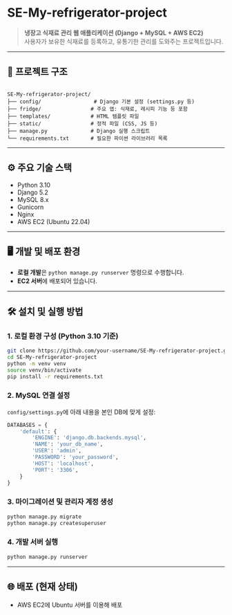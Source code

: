 # SE-My-refrigerator-project

> **냉장고 식재료 관리 웹 애플리케이션 (Django + MySQL + AWS EC2)**  
> 사용자가 보유한 식재료를 등록하고, 유통기한 관리를 도와주는 프로젝트입니다.

---

## 📁 프로젝트 구조

```

SE-My-refrigerator-project/
├── config/                 # Django 기본 설정 (settings.py 등)
├── fridge/                # 주요 앱: 식재료, 레시피 기능 등 포함
├── templates/             # HTML 템플릿 파일
├── static/                # 정적 파일 (CSS, JS 등)
├── manage.py              # Django 실행 스크립트
└── requirements.txt       # 필요한 파이썬 라이브러리 목록

````

---

## ⚙️ 주요 기술 스택

- Python 3.10
- Django 5.2
- MySQL 8.x
- Gunicorn
- Nginx
- AWS EC2 (Ubuntu 22.04)

---

## 🖥️ 개발 및 배포 환경

- **로컬 개발**은 `python manage.py runserver` 명령으로 수행합니다.
- **EC2 서버**에 배포되어 있습니다.

---

## 🛠️ 설치 및 실행 방법

### 1. 로컬 환경 구성 (Python 3.10 기준)

```bash
git clone https://github.com/your-username/SE-My-refrigerator-project.git
cd SE-My-refrigerator-project
python -m venv venv
source venv/bin/activate
pip install -r requirements.txt
````

### 2. MySQL 연결 설정

`config/settings.py`에 아래 내용을 본인 DB에 맞게 설정:

```python
DATABASES = {
    'default': {
        'ENGINE': 'django.db.backends.mysql',
        'NAME': 'your_db_name',
        'USER': 'admin',
        'PASSWORD': 'your_password',
        'HOST': 'localhost',
        'PORT': '3306',
    }
}
```

### 3. 마이그레이션 및 관리자 계정 생성

```bash
python manage.py migrate
python manage.py createsuperuser
```

### 4. 개발 서버 실행

```bash
python manage.py runserver
```

---

## 🌐 배포 (현재 상태)

* AWS EC2에 Ubuntu 서버를 이용해 배포
